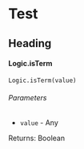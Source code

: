 # Test

## Heading

#### Logic.isTerm

`Logic.isTerm(value)`

###### Parameters

* `value` - Any

Returns: Boolean
